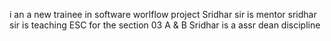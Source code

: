 i an a new trainee in software worlflow project
Sridhar sir is mentor
sridhar sir is teaching ESC for the section 03 A & B
Sridhar is a assr dean discipline
